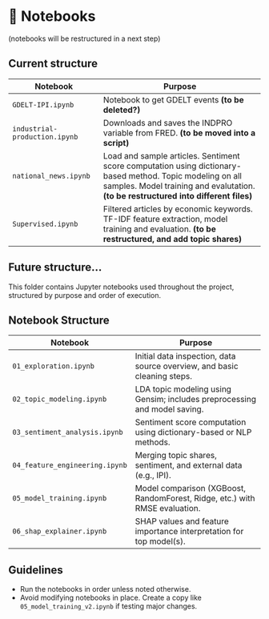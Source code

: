 # 📓 Notebooks

(notebooks will be restructured in a next step)

## Current structure

| Notebook | Purpose |
|----------|---------|
| `GDELT-IPI.ipynb`         | Notebook to get GDELT events **(to be deleted?)** |
| `industrial-production.ipynb`      | Downloads and saves the INDPRO variable from FRED. **(to be moved into a script)** |
| `national_news.ipynb`  | Load and sample articles. Sentiment score computation using dictionary-based method. Topic modeling on all samples. Model training and evalutation. **(to be restructured into different files)** |
| `Supervised.ipynb` | Filtered articles by economic keywords. TF-IDF feature extraction, model training and evaluation. **(to be restructured, and add topic shares)** |

## Future structure...

This folder contains Jupyter notebooks used throughout the project, structured by purpose and order of execution.

## Notebook Structure

| Notebook | Purpose |
|----------|---------|
| `01_exploration.ipynb`         | Initial data inspection, data source overview, and basic cleaning steps. |
| `02_topic_modeling.ipynb`      | LDA topic modeling using Gensim; includes preprocessing and model saving. |
| `03_sentiment_analysis.ipynb`  | Sentiment score computation using dictionary-based or NLP methods. |
| `04_feature_engineering.ipynb` | Merging topic shares, sentiment, and external data (e.g., IPI). |
| `05_model_training.ipynb`      | Model comparison (XGBoost, RandomForest, Ridge, etc.) with RMSE evaluation. |
| `06_shap_explainer.ipynb`      | SHAP values and feature importance interpretation for top model(s). |

## Guidelines

- Run the notebooks in order unless noted otherwise.
- Avoid modifying notebooks in place. Create a copy like `05_model_training_v2.ipynb` if testing major changes.